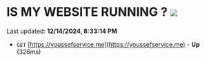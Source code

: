 # IS MY WEBSITE RUNNING ? [![](https://img.shields.io/static/v1?label=Sponsor&message=%E2%9D%A4&logo=GitHub&color=%23fe8e86)](https://github.com/sponsors/Youssef-Lehmam)

Last updated: **12/14/2024, 8:33:14 PM**

- `GET` [https://youssefservice.me](https://youssefservice.me) - **Up** (326ms)
